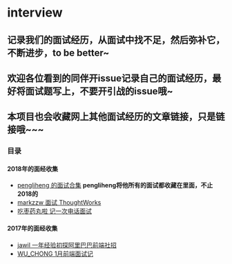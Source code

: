 # interview

## 记录我们的面试经历，从面试中找不足，然后弥补它，不断进步，to be better~

## 欢迎各位看到的同伴开issue记录自己的面试经历，最好将面试题写上，不要开引战的issue哦~

## 本项目也会收藏网上其他面试经历的文章链接，只是链接哦~~~

### 目录

#### 2018年的面经收集
- <a href="https://github.com/pengliheng/pengliheng.github.io/issues/25">pengliheng 的面试合集</a>  **pengliheng将他所有的面试都收藏在里面，不止2018的**
- <a href="https://juejin.im/post/5acef99f6fb9a028d1417ce3">markzzw 面试 ThoughtWorks </a>
- <a href="https://juejin.im/post/5abcfd12f265da2392366fe7">吃枣药丸啦 记一次电话面试</a>

#### 2017年的面经收集
- <a href="https://github.com/jawil/blog/issues/22">jawil 一年经验初探阿里巴巴前端社招</a>
- <a href="https://juejin.im/post/587dab348d6d810058d87a0a">WU_CHONG 1月前端面试记</a>

